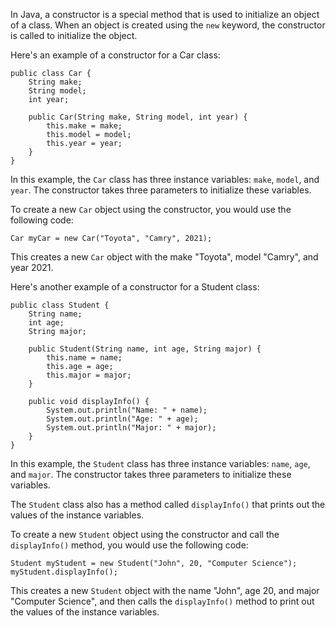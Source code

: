 In Java, a constructor is a special method that is used to initialize an object of a class. When an object is created using the `new` keyword, the constructor is called to initialize the object. 

Here's an example of a constructor for a Car class:

```
public class Car {
    String make;
    String model;
    int year;

    public Car(String make, String model, int year) {
        this.make = make;
        this.model = model;
        this.year = year;
    }
}
```

In this example, the `Car` class has three instance variables: `make`, `model`, and `year`. The constructor takes three parameters to initialize these variables.

To create a new `Car` object using the constructor, you would use the following code:

```
Car myCar = new Car("Toyota", "Camry", 2021);
```

This creates a new `Car` object with the make "Toyota", model "Camry", and year 2021.

Here's another example of a constructor for a Student class:

```
public class Student {
    String name;
    int age;
    String major;

    public Student(String name, int age, String major) {
        this.name = name;
        this.age = age;
        this.major = major;
    }

    public void displayInfo() {
        System.out.println("Name: " + name);
        System.out.println("Age: " + age);
        System.out.println("Major: " + major);
    }
}
```

In this example, the `Student` class has three instance variables: `name`, `age`, and `major`. The constructor takes three parameters to initialize these variables.

The `Student` class also has a method called `displayInfo()` that prints out the values of the instance variables.

To create a new `Student` object using the constructor and call the `displayInfo()` method, you would use the following code:

```
Student myStudent = new Student("John", 20, "Computer Science");
myStudent.displayInfo();
```

This creates a new `Student` object with the name "John", age 20, and major "Computer Science", and then calls the `displayInfo()` method to print out the values of the instance variables.